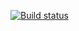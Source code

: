 [![Build status](https://ci.appveyor.com/api/projects/status/qvj5q1ch6mxm3ug4?svg=true)](https://ci.appveyor.com/project/TatianaLevoshko/ajs-oop-homework)